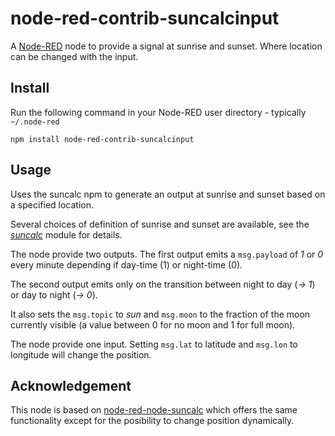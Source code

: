 node-red-contrib-suncalcinput
=====================

A <a href="http://nodered.org" target="_new">Node-RED</a> node to provide a signal at sunrise and sunset. Where location can be changed with the input.

Install
-------

Run the following command in your Node-RED user directory - typically `~/.node-red`

    npm install node-red-contrib-suncalcinput


Usage
-----

Uses the suncalc npm to generate an output at sunrise and sunset based on a specified location.

Several choices of definition of sunrise and sunset are available, see the
<i><a href = "https://github.com/mourner/suncalc" target="_new">suncalc</a></i> module for details.

The node provide two outputs. The first output emits a `msg.payload` of <i>1</i> or <i>0</i> every minute
depending if day-time (1) or night-time (0).

The second output emits only on the transition between night to day (<i>-> 1</i>) or day to night (<i>-> 0</i>).

It also sets the `msg.topic` to <i>sun</i> and `msg.moon` to the fraction of the moon currently visible
(a value between 0 for no moon and 1 for full moon).</p>

The node provide one input. Setting `msg.lat` to latitude and `msg.lon` to longitude will change the position.

Acknowledgement
---------------

This node is based on <a href="https://github.com/node-red/node-red-nodes/tree/master/time/suncalc" target="_new">node-red-node-suncalc</a> which offers the same functionality except for the posibility to change position dynamically.